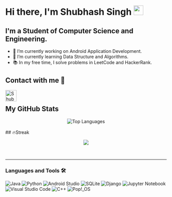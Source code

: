 # Hi there, I'm Shubhash Singh <img width="30px" src="https://media.tenor.com/images/3b388fe03da271d2674faf85eb7c3fcd/tenor.gif" />

## I'm a Student of Computer Science and Engineering.

- 🔭 I’m currently working on Android Application Development.
- 🌱 I’m currently learning Data Structure and Algorithms.
- 📚 In my free time, I solve problems in LeetCode and HackerRank.

## Contact with me 📝

[<img align="left" alt="Shubhash Singh | LinkedIn" width="35px" src="https://i.pinimg.com/originals/de/b4/6f/deb46f02a59e3b3a2aa58fac16290d63.gif" />][linkedin]

[linkedin]: https://www.linkedin.com/in/shubhash-singh-124254215/
<br />
## My GitHub Stats

<div align="center">
  <img src="https://github-readme-stats.vercel.app/api/top-langs/?username=shubhash-singh&layout=compact&langs_count=10" alt="Top Languages" />
</div>

<br/>
## 🔥Streak
<p align="center">
  <img src="https://github-readme-streak-stats.herokuapp.com/?user=shubhash-singh&theme=radical"/>
</p>
<br />

---

### Languages and Tools 🛠 
![Java](https://img.shields.io/badge/java-%23ED8B00.svg?style=for-the-badge&logo=openjdk&logoColor=white)
![Python](https://img.shields.io/badge/python-3670A0?style=for-the-badge&logo=python&logoColor=ffdd54)
![Android Studio](https://img.shields.io/badge/android%20studio-346ac1?style=for-the-badge&logo=android%20studio&logoColor=white)
![SQLite](https://img.shields.io/badge/sqlite-%2307405e.svg?style=for-the-badge&logo=sqlite&logoColor=white)
![Django](https://img.shields.io/badge/django-%23092E20.svg?style=for-the-badge&logo=django&logoColor=white)
![Jupyter Notebook](https://img.shields.io/badge/jupyter-%23FA0F00.svg?style=for-the-badge&logo=jupyter&logoColor=white)
![Visual Studio Code](https://img.shields.io/badge/Visual%20Studio%20Code-0078d7.svg?style=for-the-badge&logo=visual-studio-code&logoColor=white)
![C++](https://img.shields.io/badge/c++-%2300599C.svg?style=for-the-badge&logo=c%2B%2B&logoColor=white)
![Pop!\_OS](https://img.shields.io/badge/Pop!_OS-48B9C7?style=for-the-badge&logo=Pop!_OS&logoColor=white)

<br/>
